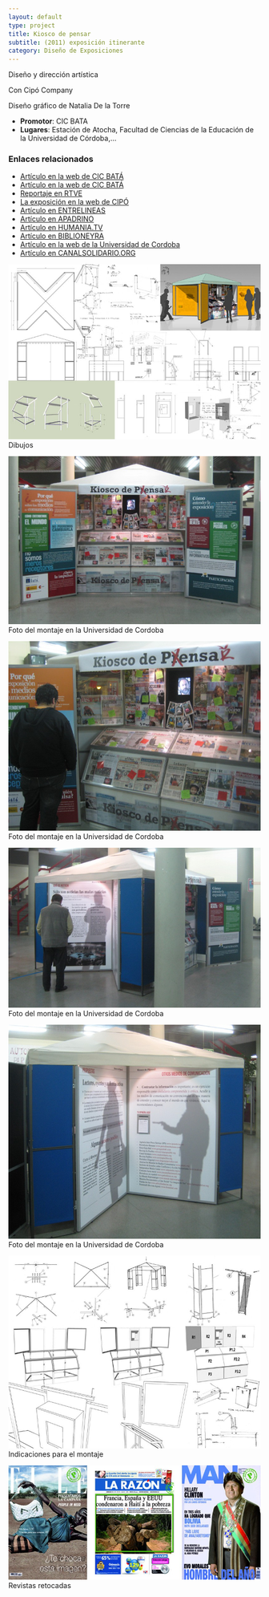 ```yaml
---
layout: default
type: project
title: Kiosco de pensar
subtitle: (2011) exposición itinerante
category: Diseño de Exposiciones
---
```


Diseño y dirección artística

Con Cipó Company

Diseño gráfico de Natalia De la Torre

- **Promotor**: CIC BATA
- **Lugares**: Estación de Atocha, Facultad de Ciencias de la Educación de la Universidad de Córdoba,…

### Enlaces relacionados

- [Artículo en la web de CIC BATÁ](http://www.cicbata.org/?q=node/332)
- [Artículo en la web de CIC BATÁ](http://www.cicbata.org/?q=node/304)
- [Reportaje en RTVE](http://www.youtube.com/watch?v=qa210PqNw9E)
- [La exposición en la web de CIPÓ](http://cipocompany.com/portfolios/kiosko-de-pensar/)
- [Artículo en ENTRELINEAS](http://www.revistaentrelineas.es/21/entretemas/kiosko-de-pensar)
- [Artículo en APADRINO](http://apadrino.com/un-quiosco-para-pensar/)
- [Artículo en HUMANIA.TV](http://www.humania.tv/noticias/inauguracion_del_kiosco_de_pensar_en_la_estacion_de_atocha)
- [Artículo en BIBLIONEYRA](http://biblioneyra.blogspot.com.es/2011/06/kiosco-de-pensar-en-la-biblioteca.html)
- [Artículo en la web de la Universidad de Cordoba](http://www.uco.es/servicios/comunicacion/component/k2/item/72110-20110302)
- [Artículo en CANALSOLIDARIO.ORG](http://www.canalsolidario.org/notas/2760)


![](01.jpg)
Dibujos

![](02.jpg)
Foto del montaje en la Universidad de Cordoba

![](03.jpg)
Foto del montaje en la Universidad de Cordoba

![](04.jpg)
Foto del montaje en la Universidad de Cordoba

![](05.jpg)
Foto del montaje en la Universidad de Cordoba

![](06.jpg)
Indicaciones para el montaje

![](07.jpg)
Revistas retocadas
